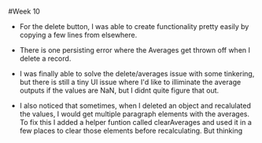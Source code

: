 #Week 10
- For the delete button, I was able to create functionality pretty easily by copying a few lines from elsewhere.
- There is one persisting error where the Averages get thrown off when I delete a record. 

- I was finally able to solve the delete/averages issue with some tinkering, but there is still a tiny UI issue where I'd like to illiminate the average outputs if the values are NaN, but I didnt quite figure that out.

- I also noticed that sometimes, when I deleted an object and recalulated the values, I would get multiple paragraph elements with the averages. To fix this I added a helper funtion called clearAverages and used it in a few places to clear those elements before recalculating. But thinking 